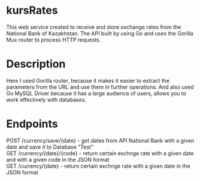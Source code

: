 # kursRates
This web service created to receive and store exchange rates from the National Bank of Kazakhstan. The API built by using Go and uses the Gorilla Mux router to process HTTP requests.

# Description
Here I used Gorilla router, because it makes it easier to extract the parameters from the URL and use them in further operations. And also used Go MySQL Driver because it has a large audience of users, allows you to work effectively with databases.

# Endpoints
POST /currency/save/{date} - get dates from API National Bank with a given date and save it to Database "Test" <br />
GET /currency/{date}/{code} - return certain exchnge rate with a given date and with a given code in the JSON format <br />
GET /currency/{date} - return certain exchnge rate with a given date in the JSON format

